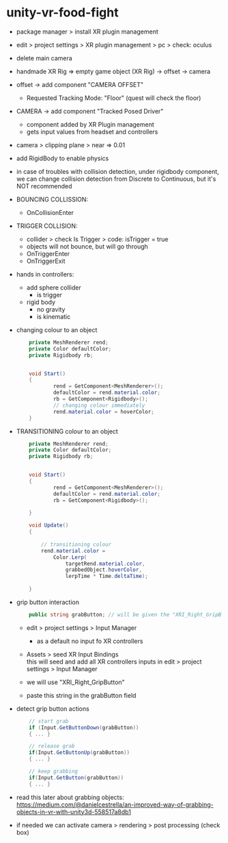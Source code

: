 # unity-vr-food-fight

* package manager > install XR plugin management

* edit > project settings > XR plugin management > pc > check: oculus

* delete main camera

* handmade XR Rig => empty game object (XR Rig) -> offset -> camera

* offset -> add component "CAMERA OFFSET"
    * Requested Tracking Mode: "Floor" (quest will check the floor)

* CAMERA -> add component "Tracked Posed Driver"
    * component added by XR Plugin management
    * gets input values from headset and controllers    

* camera > clipping plane > near => 0.01

* add RigidBody to enable physics

* in case of troubles with collision detection, under rigidbody component, we can change collision detection from 
Discrete to Continuous, but it's NOT recommended

* BOUNCING COLLISSION:
    * OnCollisionEnter
    
* TRIGGER COLLISION: 
    * collider > check Is Trigger > code: isTrigger = true 
    * objects will not bounce, but will go through
    * OnTriggerEnter
    * OnTriggerExit

* hands in controllers: 
    * add sphere collider
        * is trigger
    * rigid body    
        * no gravity
        * is kinematic


* changing colour to an object
    ```c#
        private MeshRenderer rend;
        private Color defaultColor;
        private Rigidbody rb;


        void Start()
        {
                rend = GetComponent<MeshRenderer>();
                defaultColor = rend.material.color;
                rb = GetComponent<Rigidbody>();
                // changing colour immediately
                rend.material.color = hoverColor;
        }


    ```


* TRANSITIONING colour to an object
    ```c#
        private MeshRenderer rend;
        private Color defaultColor;
        private Rigidbody rb;


        void Start()
        {
                rend = GetComponent<MeshRenderer>();
                defaultColor = rend.material.color;
                rb = GetComponent<Rigidbody>();
                
        }

        void Update()
        {
            
            // transitioning colour
            rend.material.color =
                Color.Lerp(
                    targetRend.material.color,
                    grabbedObject.hoverColor,
                    lerpTime * Time.deltaTime);
                    
        }
    ```


* grip button interaction
    ```c#
        public string grabButton; // will be given the "XRI_Right_GripButton" value for Input manager
    ```
    * edit > project settings > Input Manager 
        * as a default no input fo XR controllers

    * Assets > seed XR Input Bindings     
        this will seed and add all XR controllers inputs in edit > project settings > Input Manager 

    * we will use "XRI_Right_GripButton"      

    * paste this string in the grabButton field


* detect grip button actions
    ```c#
        // start grab
        if (Input.GetButtonDown(grabButton))
        { ... }

        // release grab
        if(Input.GetButtonUp(grabButton))
        { ... }

        // keep grabbing
        if(Input.GetButton(grabButton))
        { ... }
    ```


* read this later about grabbing objects: 
https://medium.com/@danielcestrella/an-improved-way-of-grabbing-objects-in-vr-with-unity3d-558517a8db1


* if needed we can activate camera > rendering > post processing (check box)